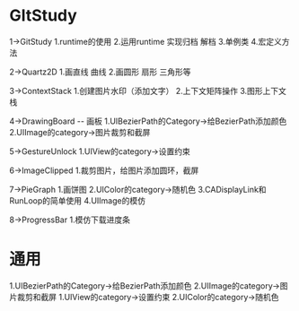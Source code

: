 # GItStudy
1->GitStudy
1.runtime的使用
2.运用runtime 实现归档 解档
3.单例类
4.宏定义方法

2->Quartz2D
1.画直线 曲线
2.画圆形 扇形 三角形等

3->ContextStack
1.创建图片水印（添加文字）
2.上下文矩阵操作
3.图形上下文栈

4->DrawingBoard -- 画板
1.UIBezierPath的Category->给BezierPath添加颜色
2.UIImage的category->图片裁剪和截屏

5->GestureUnlock
1.UIView的category->设置约束

6->ImageClipped
1.裁剪图片，给图片添加圆环，截屏

7->PieGraph
1.画饼图
2.UIColor的category->随机色
3.CADisplayLink和RunLoop的简单使用
4.UIImage的模仿

8->ProgressBar
1.模仿下载进度条

# 通用
1.UIBezierPath的Category->给BezierPath添加颜色
2.UIImage的category->图片裁剪和截屏
1.UIView的category->设置约束
2.UIColor的category->随机色